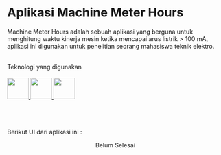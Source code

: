 # Aplikasi Machine Meter Hours
Machine Meter Hours adalah sebuah aplikasi yang berguna untuk menghitung waktu kinerja mesin ketika mencapai arus listrik > 100 mA, aplikasi ini digunakan untuk penelitian seorang mahasiswa teknik elektro.


<br>
Teknologi yang digunakan
<br>
<br>
<a href="https://dart.dev/">
    <img src="https://skillicons.dev/icons?i=dart" width=50"/>
  </a>
  
  <a href="https://dart.dev/">
    <img src="https://skillicons.dev/icons?i=flutter" width=50"/>
  </a>
  
  <a href="https://dart.dev/">
    <img src="https://skillicons.dev/icons?i=firebase" width=50"/>
  </a>
  
<br>
<br>
<br>
<br>


Berikut UI dari aplikasi ini : 

<div align = center>
Belum Selesai
</div>
